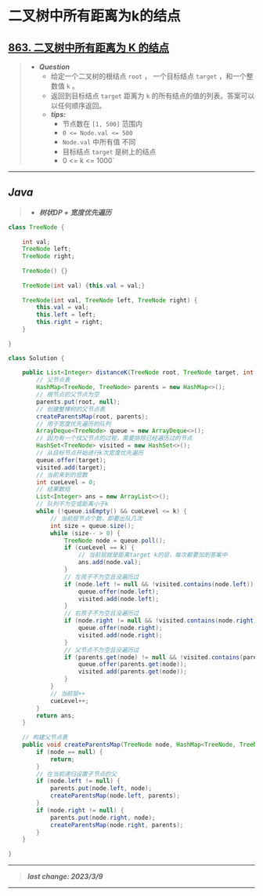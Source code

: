 # 二叉树中所有距离为k的结点

## [863. 二叉树中所有距离为 K 的结点](https://leetcode.cn/problems/all-nodes-distance-k-in-binary-tree/)

> - ***Question***
>   - 给定一个二叉树的根结点 `root` ， 一个目标结点 `target` ，和一个整数值 `k` 。
>   - 返回到目标结点 `target` 距离为 `k` 的所有结点的值的列表。答案可以以任何顺序返回。
>   - ***tips:***
>     - 节点数在 `[1, 500]` 范围内
>     - `0 <= Node.val <= 500`
>     - `Node.val` 中所有值 不同
>     - 目标结点 `target` 是树上的结点
>     - 0 <= k <= 1000`

---

## *Java*

> - ***树状DP + 宽度优先遍历***

```java
class TreeNode {
    
    int val;
    TreeNode left;
    TreeNode right;
    
    TreeNode() {}
    
    TreeNode(int val) {this.val = val;}
    
    TreeNode(int val, TreeNode left, TreeNode right) {
        this.val = val;
        this.left = left;
        this.right = right;
    }
    
}

class Solution {
    
    public List<Integer> distanceK(TreeNode root, TreeNode target, int k) {
        // 父节点表
        HashMap<TreeNode, TreeNode> parents = new HashMap<>();
        // 根节点的父节点为空
        parents.put(root, null);
        // 创建整棵树的父节点表
        createParentsMap(root, parents);
        // 用于宽度优先遍历的队列
        ArrayDeque<TreeNode> queue = new ArrayDeque<>();
        // 因为有一个找父节点的过程，需要排除已经遍历过的节点
        HashSet<TreeNode> visited = new HashSet<>();
        // 从目标节点开始进行k次宽度优先遍历
        queue.offer(target);
        visited.add(target);
        // 当前来到的层数
        int cueLevel = 0;
        // 结果数组
        List<Integer> ans = new ArrayList<>();
        // 队列不为空或距离小于k
        while (!queue.isEmpty() && cueLevel <= k) {
            // 当前层节点个数，即要出队几次
            int size = queue.size();
            while (size-- > 0) {
                TreeNode node = queue.poll();
                if (cueLevel == k) {
                    // 当前层就是距离target k的层，每次都要加到答案中
                    ans.add(node.val);
                }
                // 左孩子不为空且没遍历过
                if (node.left != null && !visited.contains(node.left)) {
                    queue.offer(node.left);
                    visited.add(node.left);
                }
                // 右孩子不为空且没遍历过
                if (node.right != null && !visited.contains(node.right)) {
                    queue.offer(node.right);
                    visited.add(node.right);
                }
                // 父节点不为空且没遍历过
                if (parents.get(node) != null && !visited.contains(parents.get(node))) {
                    queue.offer(parents.get(node));
                    visited.add(parents.get(node));
                }
            }
            // 当前层++
            cueLevel++;
        }
        return ans;
    }
    
    // 构建父节点表
    public void createParentsMap(TreeNode node, HashMap<TreeNode, TreeNode> parents) {
        if (node == null) {
            return;
        }
        // 在当前递归设置子节点的父
        if (node.left != null) {
            parents.put(node.left, node);
            createParentsMap(node.left, parents);
        }
        if (node.right != null) {
            parents.put(node.right, node);
            createParentsMap(node.right, parents);
        }
    }
    
}
```

---

> ***last change: 2023/3/9***

---
